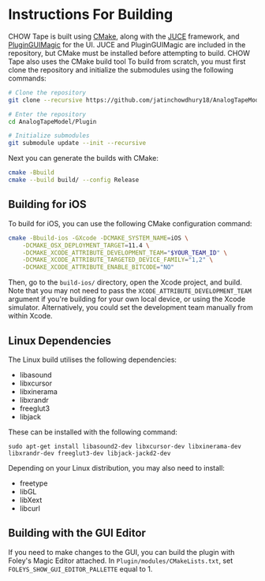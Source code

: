 # Instructions For Building
CHOW Tape is built using [CMake](https://cmake.org), along with the [JUCE](https://github.com/juce-framework/JUCE) framework, and [PluginGUIMagic](https://github.com/ffAudio/PluginGUIMagic)
for the UI. JUCE and PluginGUIMagic are included in the repository, but CMake must be installed before attempting to build. CHOW Tape also uses the CMake build tool To build from scratch, you must first clone the repository
and initialize the submodules using the following commands:

```bash
# Clone the repository
git clone --recursive https://github.com/jatinchowdhury18/AnalogTapeModel.git

# Enter the repository
cd AnalogTapeModel/Plugin

# Initialize submodules
git submodule update --init --recursive
```

Next you can generate the builds with CMake:

```bash
cmake -Bbuild
cmake --build build/ --config Release
```

## Building for iOS

To build for iOS, you can use the following CMake configuration command:
```bash
cmake -Bbuild-ios -GXcode -DCMAKE_SYSTEM_NAME=iOS \
    -DCMAKE_OSX_DEPLOYMENT_TARGET=11.4 \
    -DCMAKE_XCODE_ATTRIBUTE_DEVELOPMENT_TEAM="$YOUR_TEAM_ID" \
    -DCMAKE_XCODE_ATTRIBUTE_TARGETED_DEVICE_FAMILY="1,2" \
    -DCMAKE_XCODE_ATTRIBUTE_ENABLE_BITCODE="NO"
```
Then, go to the `build-ios/` directory, open the Xcode project,
and build. Note that you may not need to pass the 
`XCODE_ATTRIBUTE_DEVELOPMENT_TEAM` argument if you're 
building for your own local device, or using the Xcode simulator.
Alternatively, you could set the development team manually from
within Xcode.

## Linux Dependencies
The Linux build utilises the following dependencies:
- libasound
- libxcursor
- libxinerama
- libxrandr
- freeglut3
- libjack

These can be installed with the following command:
```
sudo apt-get install libasound2-dev libxcursor-dev libxinerama-dev libxrandr-dev freeglut3-dev libjack-jackd2-dev
```
Depending on your Linux distribution, you may also need to install:
- freetype
- libGL
- libXext
- libcurl

## Building with the GUI Editor
If you need to make changes to the GUI, you can build
the plugin with Foley's Magic Editor attached. In
`Plugin/modules/CMakeLists.txt`, set 
`FOLEYS_SHOW_GUI_EDITOR_PALLETTE` equal to 1.
